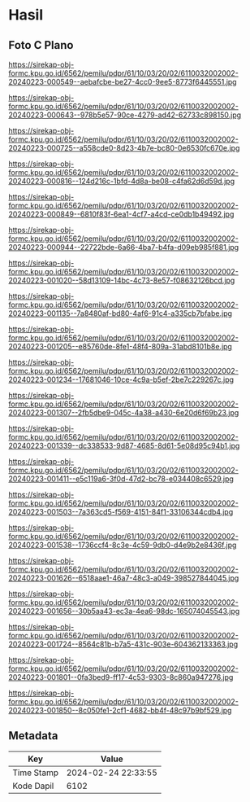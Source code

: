 # Hasil

## Foto C Plano

https://sirekap-obj-formc.kpu.go.id/6562/pemilu/pdpr/61/10/03/20/02/6110032002002-20240223-000549--aebafcbe-be27-4cc0-9ee5-8773f6445551.jpg

https://sirekap-obj-formc.kpu.go.id/6562/pemilu/pdpr/61/10/03/20/02/6110032002002-20240223-000643--978b5e57-90ce-4279-ad42-62733c898150.jpg

https://sirekap-obj-formc.kpu.go.id/6562/pemilu/pdpr/61/10/03/20/02/6110032002002-20240223-000725--a558cde0-8d23-4b7e-bc80-0e6530fc670e.jpg

https://sirekap-obj-formc.kpu.go.id/6562/pemilu/pdpr/61/10/03/20/02/6110032002002-20240223-000816--124d216c-1bfd-4d8a-be08-c4fa62d6d59d.jpg

https://sirekap-obj-formc.kpu.go.id/6562/pemilu/pdpr/61/10/03/20/02/6110032002002-20240223-000849--6810f83f-6ea1-4cf7-a4cd-ce0db1b49492.jpg

https://sirekap-obj-formc.kpu.go.id/6562/pemilu/pdpr/61/10/03/20/02/6110032002002-20240223-000944--22722bde-6a66-4ba7-b4fa-d09eb985f881.jpg

https://sirekap-obj-formc.kpu.go.id/6562/pemilu/pdpr/61/10/03/20/02/6110032002002-20240223-001020--58d13109-14bc-4c73-8e57-f08632126bcd.jpg

https://sirekap-obj-formc.kpu.go.id/6562/pemilu/pdpr/61/10/03/20/02/6110032002002-20240223-001135--7a8480af-bd80-4af6-91c4-a335cb7bfabe.jpg

https://sirekap-obj-formc.kpu.go.id/6562/pemilu/pdpr/61/10/03/20/02/6110032002002-20240223-001205--e85760de-8fe1-48f4-809a-31abd8101b8e.jpg

https://sirekap-obj-formc.kpu.go.id/6562/pemilu/pdpr/61/10/03/20/02/6110032002002-20240223-001234--17681046-10ce-4c9a-b5ef-2be7c229267c.jpg

https://sirekap-obj-formc.kpu.go.id/6562/pemilu/pdpr/61/10/03/20/02/6110032002002-20240223-001307--2fb5dbe9-045c-4a38-a430-6e20d6f69b23.jpg

https://sirekap-obj-formc.kpu.go.id/6562/pemilu/pdpr/61/10/03/20/02/6110032002002-20240223-001339--dc338533-9d87-4685-8d61-5e08d95c94b1.jpg

https://sirekap-obj-formc.kpu.go.id/6562/pemilu/pdpr/61/10/03/20/02/6110032002002-20240223-001411--e5c119a6-3f0d-47d2-bc78-e034408c6529.jpg

https://sirekap-obj-formc.kpu.go.id/6562/pemilu/pdpr/61/10/03/20/02/6110032002002-20240223-001503--7a363cd5-f569-4151-84f1-33106344cdb4.jpg

https://sirekap-obj-formc.kpu.go.id/6562/pemilu/pdpr/61/10/03/20/02/6110032002002-20240223-001538--1736ccf4-8c3e-4c59-9db0-d4e9b2e8436f.jpg

https://sirekap-obj-formc.kpu.go.id/6562/pemilu/pdpr/61/10/03/20/02/6110032002002-20240223-001626--6518aae1-46a7-48c3-a049-398527844045.jpg

https://sirekap-obj-formc.kpu.go.id/6562/pemilu/pdpr/61/10/03/20/02/6110032002002-20240223-001656--30b5aa43-ec3a-4ea6-98dc-165074045543.jpg

https://sirekap-obj-formc.kpu.go.id/6562/pemilu/pdpr/61/10/03/20/02/6110032002002-20240223-001724--8564c81b-b7a5-431c-903e-604362133363.jpg

https://sirekap-obj-formc.kpu.go.id/6562/pemilu/pdpr/61/10/03/20/02/6110032002002-20240223-001801--0fa3bed9-ff17-4c53-9303-8c860a947276.jpg

https://sirekap-obj-formc.kpu.go.id/6562/pemilu/pdpr/61/10/03/20/02/6110032002002-20240223-001850--8c050fe1-2cf1-4682-bb4f-48c97b9bf529.jpg


## Metadata

| Key        | Value               |
| ---------- | ------------------- |
| Time Stamp | 2024-02-24 22:33:55 |
| Kode Dapil | 6102                |



